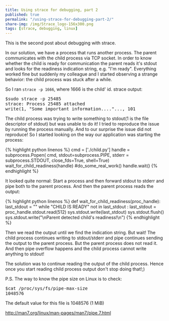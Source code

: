 ```yaml
---
title: Using strace for debugging, part 2
published: true
permalink: "/using-strace-for-debugging-part-2/"
share-img: /img/Strace_logo-156x300.png
tags: [strace, debugging, linux]
---
```


This is the second post about debugging with strace.


In our solution, we have a process that runs another process.
The parent communicates with the child process via TCP socket.
In order to know whether the child is ready for communication the parent reads
it's stdout and looks for the readiness indication string, e.g. "I'm ready".
Everything worked fine but suddenly my colleague and I started observing a strange behavior:
the child process was stuck after a while.

So I ran ```strace -p 1666```, where 1666 is the child' id.
strace output:
<pre>
$sudo strace -p 25485
strace: Process 25485 attached
write(1, "Some important information...."..., 101
</pre>

The child process was trying to write something to
stdout(1 is the file descriptor of stdout) but was unable to do it!
I tried to reproduce the issue by running the process manually.
And to our surprise the issue did not reproduce! So I started looking on the way our application was starting the process:

{% highlight python linenos %}
cmd = ['./child.py']
handle = subprocess.Popen( cmd, stdout=subprocess.PIPE,
                           stderr = subprocess.STDOUT,
                           close_fds=True, shell=True)
wait_for_child_readiness(handle)
#do_some_real_work()
handle.wait()
{% endhighlight %}

It looked quite normal: Start a process and then forward stdout to stderr
and pipe both to the parent process. And then the parent process reads the output:

{% highlight python linenos %}
def wait_for_child_readiness(proc_handle):
        last_stdout = ""
        while "CHILD IS READY" not in last_stdout :
                last_stdout = proc_handle.stdout.read(512)
                sys.stdout.write(last_stdout)
                sys.stdout.flush()
        sys.stdout.write("\nParent detected child's readiness!\n")
{% endhighlight %}

Then we read the output until we find the indication string.
But wait! The child process continues writing to stdout/stderr and pipe continues sending
the output to the parent process. But the parent process does not read it.
And then pipe overflow happens and the child process cannot write anything to stdout!

The solution was to continue reading the output of the child process.
Hence once you start reading child process output don't stop doing that!;)

P.S. The way to know the pipe size on Linux is to check:
<pre>
$cat /proc/sys/fs/pipe-max-size
1048576
</pre>
The default value for this file is 1048576 (1 MiB)

<http://man7.org/linux/man-pages/man7/pipe.7.html>

